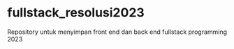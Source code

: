 # fullstack_resolusi2023
Repository untuk menyimpan front end dan back end fullstack programming 2023
